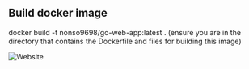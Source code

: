 ## Build docker image
docker build -t nonso9698/go-web-app:latest . (ensure you are in the directory that contains the Dockerfile and files for building this image)

![Website](static/images/golang-website.png)


